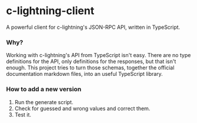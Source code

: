 # c-lightning-client

A powerful client for c-lightning's JSON-RPC API, written in TypeScript.

### Why?

Working with c-lightning's API from TypeScript isn't easy. There are no type definitions for the API, only definitions for the responses, but that isn't enough.
This project tries to turn those schemas, together the official documentation markdown files, into an useful TypeScript library.

### How to add a new version

1. Run the generate script.
2. Check for guessed and wrong values and correct them.
3. Test it.

